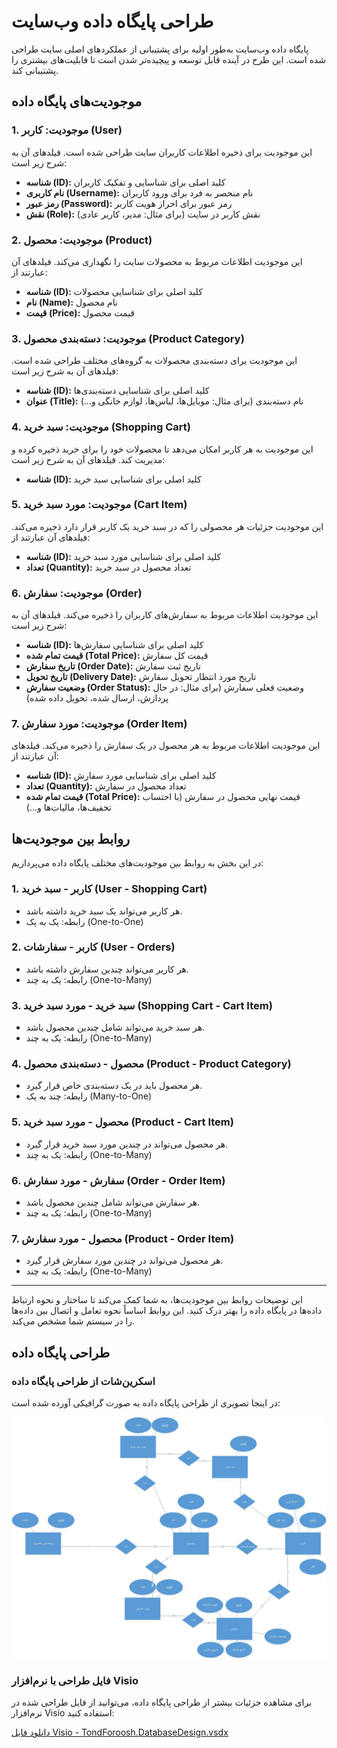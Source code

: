 # طراحی پایگاه داده وب‌سایت

پایگاه داده وب‌سایت به‌طور اولیه برای پشتیبانی از عملکردهای اصلی سایت طراحی شده است. این طرح در آینده قابل توسعه و پیچیده‌تر شدن است تا قابلیت‌های بیشتری را پشتیبانی کند.

## موجودیت‌های پایگاه داده

### 1. موجودیت: کاربر (User)

این موجودیت برای ذخیره اطلاعات کاربران سایت طراحی شده است. فیلدهای آن به شرح زیر است:

- **شناسه (ID):** کلید اصلی برای شناسایی و تفکیک کاربران
- **نام کاربری (Username):** نام منحصر به فرد برای ورود کاربران
- **رمز عبور (Password):** رمز عبور برای احراز هویت کاربر
- **نقش (Role):** نقش کاربر در سایت (برای مثال: مدیر، کاربر عادی)

### 2. موجودیت: محصول (Product)

این موجودیت اطلاعات مربوط به محصولات سایت را نگهداری می‌کند. فیلدهای آن عبارتند از:

- **شناسه (ID):** کلید اصلی برای شناسایی محصولات
- **نام (Name):** نام محصول
- **قیمت (Price):** قیمت محصول

### 3. موجودیت: دسته‌بندی محصول (Product Category)

این موجودیت برای دسته‌بندی محصولات به گروه‌های مختلف طراحی شده است. فیلدهای آن به شرح زیر است:

- **شناسه (ID):** کلید اصلی برای شناسایی دسته‌بندی‌ها
- **عنوان (Title):** نام دسته‌بندی (برای مثال: موبایل‌ها، لباس‌ها، لوازم خانگی و...)

### 4. موجودیت: سبد خرید (Shopping Cart)

این موجودیت به هر کاربر امکان می‌دهد تا محصولات خود را برای خرید ذخیره کرده و مدیریت کند. فیلدهای آن به شرح زیر است:

- **شناسه (ID):** کلید اصلی برای شناسایی سبد خرید

### 5. موجودیت: مورد سبد خرید (Cart Item)

این موجودیت جزئیات هر محصولی را که در سبد خرید یک کاربر قرار دارد ذخیره می‌کند. فیلدهای آن عبارتند از:

- **شناسه (ID):** کلید اصلی برای شناسایی مورد سبد خرید
- **تعداد (Quantity):** تعداد محصول در سبد خرید

### 6. موجودیت: سفارش (Order)

این موجودیت اطلاعات مربوط به سفارش‌های کاربران را ذخیره می‌کند. فیلدهای آن به شرح زیر است:

- **شناسه (ID):** کلید اصلی برای شناسایی سفارش‌ها
- **قیمت تمام شده (Total Price):** قیمت کل سفارش
- **تاریخ سفارش (Order Date):** تاریخ ثبت سفارش
- **تاریخ تحویل (Delivery Date):** تاریخ مورد انتظار تحویل سفارش
- **وضعیت سفارش (Order Status):** وضعیت فعلی سفارش (برای مثال: در حال پردازش، ارسال شده، تحویل داده شده)

### 7. موجودیت: مورد سفارش (Order Item)

این موجودیت اطلاعات مربوط به هر محصول در یک سفارش را ذخیره می‌کند. فیلدهای آن عبارتند از:

- **شناسه (ID):** کلید اصلی برای شناسایی مورد سفارش
- **تعداد (Quantity):** تعداد محصول در سفارش
- **قیمت تمام شده (Total Price):** قیمت نهایی محصول در سفارش (با احتساب تخفیف‌ها، مالیات‌ها و...)

## روابط بین موجودیت‌ها

در این بخش به روابط بین موجودیت‌های مختلف پایگاه داده می‌پردازیم:

### 1. کاربر - سبد خرید (User - Shopping Cart)

- هر کاربر می‌تواند یک سبد خرید داشته باشد.
- رابطه: یک به یک (One-to-One)

### 2. کاربر - سفارشات (User - Orders)

- هر کاربر می‌تواند چندین سفارش داشته باشد.
- رابطه: یک به چند (One-to-Many)

### 3. سبد خرید - مورد سبد خرید (Shopping Cart - Cart Item)

- هر سبد خرید می‌تواند شامل چندین محصول باشد.
- رابطه: یک به چند (One-to-Many)

### 4. محصول - دسته‌بندی محصول (Product - Product Category)

- هر محصول باید در یک دسته‌بندی خاص قرار گیرد.
- رابطه: چند به یک (Many-to-One)

### 5. محصول - مورد سبد خرید (Product - Cart Item)

- هر محصول می‌تواند در چندین مورد سبد خرید قرار گیرد.
- رابطه: یک به چند (One-to-Many)

### 6. سفارش - مورد سفارش (Order - Order Item)

- هر سفارش می‌تواند شامل چندین محصول باشد.
- رابطه: یک به چند (One-to-Many)

### 7. محصول - مورد سفارش (Product - Order Item)

- هر محصول می‌تواند در چندین مورد سفارش قرار گیرد.
- رابطه: یک به چند (One-to-Many)

---

این توضیحات روابط بین موجودیت‌ها، به شما کمک می‌کند تا ساختار و نحوه ارتباط داده‌ها در پایگاه داده را بهتر درک کنید. این روابط اساساً نحوه تعامل و اتصال بین داده‌ها را در سیستم شما مشخص می‌کند.

## طراحی پایگاه داده

### اسکرین‌شات از طراحی پایگاه داده

در اینجا تصویری از طراحی پایگاه داده به صورت گرافیکی آورده شده است:

![TondForoosh Database Design](assets/TondForoosh.DatabaseDesign.jpg)

### فایل طراحی با نرم‌افزار Visio

برای مشاهده جزئیات بیشتر از طراحی پایگاه داده، می‌توانید از فایل طراحی شده در نرم‌افزار Visio استفاده کنید:

[دانلود فایل Visio - TondForoosh.DatabaseDesign.vsdx](assets/TondForoosh.DatabaseDesign.vsdx)

